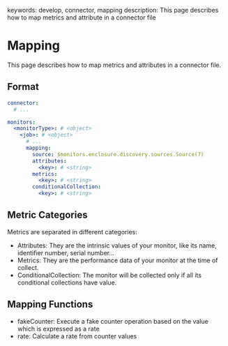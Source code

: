 keywords: develop, connector, mapping
description: This page describes how to map metrics and attribute in a connector file

# Mapping

This page describes how to map metrics and attributes in a connector file.

## Format

```yaml
connector:
  # ...

monitors:
  <monitorType>: # <object>
    <job>: # <object>
      # ...
      mapping:
        source: $monitors.enclosure.discovery.sources.Source(7)
        attributes:
          <key>: # <string>
        metrics:
          <key>: # <string>
        conditionalCollection:
          <key>: # <string>
```

## Metric Categories

Metrics are separated in different categories:

* Attributes: They are the intrinsic values of your monitor, like its name, identifier number, serial number...
* Metrics: They are the performance data of your monitor at the time of collect.
* ConditionalCollection: The monitor will be collected only if all its conditional collections have value.

## Mapping Functions

* fakeCounter: Execute a fake counter operation based on the value which is expressed as a rate
* rate: Calculate a rate from counter values

